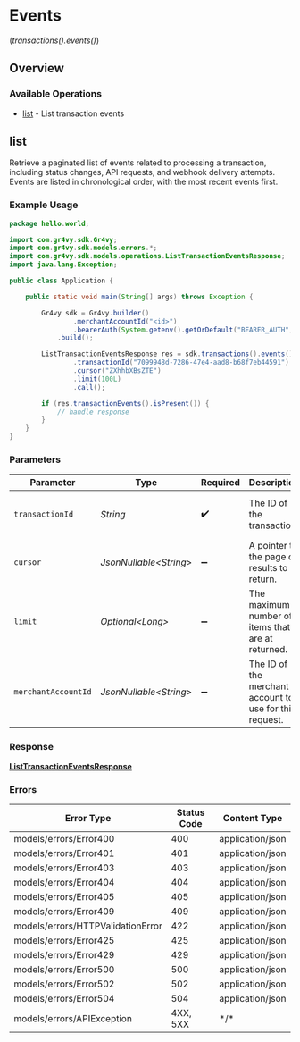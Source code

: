 # Events
(*transactions().events()*)

## Overview

### Available Operations

* [list](#list) - List transaction events

## list

Retrieve a paginated list of events related to processing a transaction, including status changes, API requests, and webhook delivery attempts. Events are listed in chronological order, with the most recent events first.

### Example Usage

<!-- UsageSnippet language="java" operationID="list_transaction_events" method="get" path="/transactions/{transaction_id}/events" -->
```java
package hello.world;

import com.gr4vy.sdk.Gr4vy;
import com.gr4vy.sdk.models.errors.*;
import com.gr4vy.sdk.models.operations.ListTransactionEventsResponse;
import java.lang.Exception;

public class Application {

    public static void main(String[] args) throws Exception {

        Gr4vy sdk = Gr4vy.builder()
                .merchantAccountId("<id>")
                .bearerAuth(System.getenv().getOrDefault("BEARER_AUTH", ""))
            .build();

        ListTransactionEventsResponse res = sdk.transactions().events().list()
                .transactionId("7099948d-7286-47e4-aad8-b68f7eb44591")
                .cursor("ZXhhbXBsZTE")
                .limit(100L)
                .call();

        if (res.transactionEvents().isPresent()) {
            // handle response
        }
    }
}
```

### Parameters

| Parameter                                               | Type                                                    | Required                                                | Description                                             | Example                                                 |
| ------------------------------------------------------- | ------------------------------------------------------- | ------------------------------------------------------- | ------------------------------------------------------- | ------------------------------------------------------- |
| `transactionId`                                         | *String*                                                | :heavy_check_mark:                                      | The ID of the transaction                               | 7099948d-7286-47e4-aad8-b68f7eb44591                    |
| `cursor`                                                | *JsonNullable\<String>*                                 | :heavy_minus_sign:                                      | A pointer to the page of results to return.             | ZXhhbXBsZTE                                             |
| `limit`                                                 | *Optional\<Long>*                                       | :heavy_minus_sign:                                      | The maximum number of items that are at returned.       | 100                                                     |
| `merchantAccountId`                                     | *JsonNullable\<String>*                                 | :heavy_minus_sign:                                      | The ID of the merchant account to use for this request. |                                                         |

### Response

**[ListTransactionEventsResponse](../../models/operations/ListTransactionEventsResponse.md)**

### Errors

| Error Type                        | Status Code                       | Content Type                      |
| --------------------------------- | --------------------------------- | --------------------------------- |
| models/errors/Error400            | 400                               | application/json                  |
| models/errors/Error401            | 401                               | application/json                  |
| models/errors/Error403            | 403                               | application/json                  |
| models/errors/Error404            | 404                               | application/json                  |
| models/errors/Error405            | 405                               | application/json                  |
| models/errors/Error409            | 409                               | application/json                  |
| models/errors/HTTPValidationError | 422                               | application/json                  |
| models/errors/Error425            | 425                               | application/json                  |
| models/errors/Error429            | 429                               | application/json                  |
| models/errors/Error500            | 500                               | application/json                  |
| models/errors/Error502            | 502                               | application/json                  |
| models/errors/Error504            | 504                               | application/json                  |
| models/errors/APIException        | 4XX, 5XX                          | \*/\*                             |